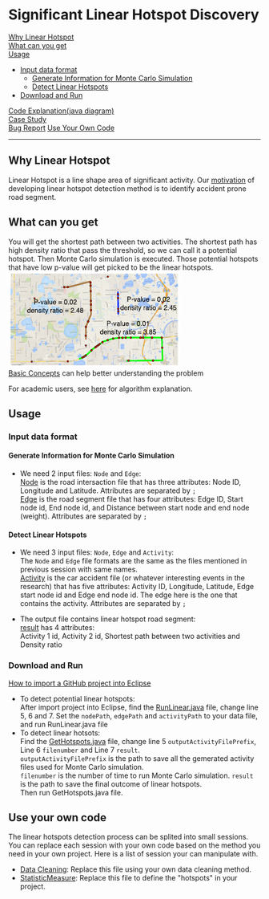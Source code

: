 # Significant Linear Hotspot Discovery
[Why Linear Hotspot](https://github.com/SpatialUMN/LinearHotspot-Java/blob/master/README.md#Why-Linear-Hotspot)  
[What can you get](https://github.com/SpatialUMN/LinearHotspot-Java/blob/master/README.md#What-can-you-get)  
[Usage](https://github.com/SpatialUMN/LinearHotspot-Java/blob/master/README.md#Usage)
* [Input data format](https://github.com/SpatialUMN/LinearHotspot-Java/blob/master/README.md#Input-data-format)  
  * [Generate Information for Monte Carlo Simulation](https://github.com/SpatialUMN/LinearHotspot-Java/blob/master/README.md#Generate-Information-for-Monte-Carlo-Simulation)  
  * [Detect Linear Hotspots](https://github.com/SpatialUMN/LinearHotspot-Java/blob/master/README.md#Detect-Linear-Hotspots)    
* [Download and Run](https://github.com/SpatialUMN/LinearHotspot-Java/blob/master/README.md#Download-and-Run)   

[Code Explanation(java diagram)](https://github.com/SpatialUMN/LinearHotspot-Java/wiki/Java-Class-Diagram)  
[Case Study](https://github.com/SpatialUMN/LinearHotspot-Java/wiki/Case-Study)   
[Bug Report](https://github.com/SpatialUMN/LinearHotspot-Java/issues)
[Use Your Own Code](https://github.com/SpatialUMN/LinearHotspot-Java/blob/master/README.md#Use-Your-Own-Code)

***

## Why Linear Hotspot
Linear Hotspot is a line shape area of significant activity. Our [motivation](https://github.com/SpatialUMN/LinearHotspot-Java/wiki/Motivation-of-Developing-Linear-Hotspot-Detection-Method) of developing linear hotspot detection method is to identify accident prone road segment.

## What can you get  
You will get the shortest path between two activities. The shortest path has high density ratio that pass the threshold, so we can call it a potential hotspot. Then Monte Carlo simulation is executed. Those potential hotspots that have low p-value will get picked to be the linear hotspots.   
![Linear](https://github.com/SpatialUMN/LinearHotspot-Java/blob/master/image/linear.PNG)  
[Basic Concepts](https://github.com/SpatialUMN/LinearHotspot-Java/wiki/Basic-Concepts) can help better understanding the problem
  
For academic users, see [here](https://github.com/SpatialUMN/LinearHotspot-Java/wiki/Algorithm-Explanation) for algorithm explanation.
## Usage   
### Input data format     
#### Generate Information for Monte Carlo Simulation  
* We need 2 input files: `Node` and `Edge`:    
[Node](https://github.com/SpatialUMN/LinearHotspot-Java/blob/master/SampleData/Node.txt) is the road intersaction file that has three attributes: Node ID, Longitude and Latitude. Attributes are separated by `;`    
[Edge](https://github.com/SpatialUMN/LinearHotspot-Java/blob/master/SampleData/Edge.txt) is the road segment file that has four attributes:   Edge ID, Start node id, End node id, and Distance between start node and end node (weight). Attributes are separated by `;`  
  
#### Detect Linear Hotspots  
* We need 3 input files: `Node`, `Edge` and `Activity`:     
The `Node` and `Edge` file formats are the same as the files mentioned in previous session with same names.    
[Activity](https://github.com/SpatialUMN/LinearHotspot-Java/blob/master/SampleData/Activity.txt) is the car accident file (or whatever interesting events in the research) that has five attributes:   Activity ID, Longitude, Latitude, Edge start node id and Edge end node id. The edge here is the one that contains the activity. Attributes are separated by `;`  

* The output file contains linear hotspot road segment:    
[result]() has 4 attributes:  
Activity 1 id, Activity 2 id, Shortest path between two activities and Density ratio    

### Download and Run  
[How to import a GitHub project into Eclipse](https://github.com/collab-uniba/socialcde4eclipse/wiki/How-to-import-a-GitHub-project-into-Eclipse)  

* To detect potential linear hotspots:  
After import project into Eclipse, find the [RunLinear.java](https://github.com/SpatialUMN/LinearHotspot-Java/blob/master/src/RunLinear.java) file, change line 5, 6 and 7. Set the `nodePath`, `edgePath` and `activityPath` to your data file, and run RunLinear.java file  
* To detect linear hotsots:  
Find the [GetHotspots.java]() file, change line 5 `outputActivityFilePrefix`, Line 6 `filenumber` and Line 7 `result`.  
`outputActivityFilePrefix` is the path to save all the gemerated activity files used for Monte Carlo simulation.  
`filenumber` is the number of time to run Monte Carlo simulation. 
`result` is the path to save the final outcome of linear hotspots.  
Then run GetHotspots.java file.  


## Use your own code  
The linear hotspots detection process can be splited into small sessions. You can replace each session with your own code based on the method you need in your own project. Here is a list of session your can manipulate with.
* [Data Cleaning](https://github.com/SpatialUMN/LinearHotspot-Java/wiki/Add-On-Examples): Replace this file using your own data cleaning method.  
* [StatisticMeasure](https://github.com/SpatialUMN/LinearHotspot-Java/wiki/Add-On-Examples): Replace this file to define the "hotspots" in your project.  

